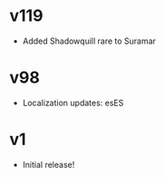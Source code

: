# v119
* Added Shadowquill rare to Suramar

# v98

* Localization updates: esES

# v1

* Initial release!
